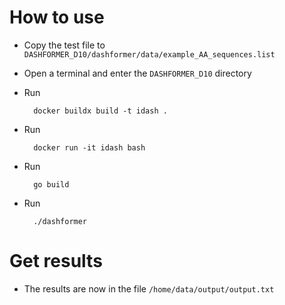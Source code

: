 # How to use

- Copy the test file to `DASHFORMER_D10/dashformer/data/example_AA_sequences.list`
- Open a terminal and enter the `DASHFORMER_D10` directory
- Run 
  
        docker buildx build -t idash .
- Run
        
        docker run -it idash bash
- Run
    
        go build
- Run 
    
        ./dashformer

# Get results

- The results are now in the file `/home/data/output/output.txt`